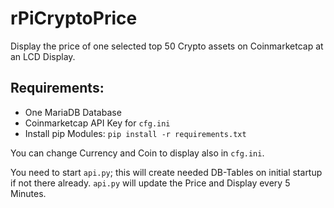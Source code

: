 # rPiCryptoPrice

Display the price of one selected top 50 Crypto assets on Coinmarketcap at an LCD Display.

## Requirements:

- One MariaDB Database
- Coinmarketcap API Key for `cfg.ini`
- Install pip Modules: `pip install -r requirements.txt`

You can change Currency and Coin to display also in `cfg.ini`.

You need to start `api.py`; this will create needed DB-Tables on initial startup if not there already. `api.py` will update the Price and Display every 5 Minutes.
